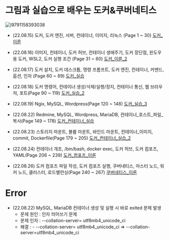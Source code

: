 # 그림과 실습으로 배우는 도커&쿠버네티스
![l9791158393038](https://user-images.githubusercontent.com/110037747/184579439-40172139-4136-4324-8c49-c54e3dcc575b.jpg)

- (22.08.15) 도커, 도커 엔진, 서버, 컨테이너, 이미지, 리눅스 (Page 1 ~ 30) [도커_이론](https://github.com/karlbulee/ML/blob/main/Docker/%EB%8F%84%EC%BB%A4_%EC%9D%B4%EB%A1%A0.ipynb "도커 이론")

- (22.08.16) 이미지, 컨테이너, 도커 허브, 컨테이너 생애주기, 도커 장단점, 윈도우용 도커, WSL2, 도커 실행 조건 (Page 31 ~ 60) [도커_이론_2](https://github.com/karlbulee/ML/blob/main/Docker/%EB%8F%84%EC%BB%A4_%EC%9D%B4%EB%A1%A0_2.ipynb "도커 이론 2")

- (22.08.17) 도커 설치, 도커 데스크톱, 명령 프롬프트, 도커 엔진, 컨테이너, 커맨드, 옵션, 인자 (Page 60 ~ 89) [도커_실습](https://github.com/karlbulee/ML/blob/main/Docker/%EB%8F%84%EC%BB%A4_%EC%8B%A4%EC%8A%B5.ipynb "도커 실습")

- (22.08.18) 도커 명령어, 컨테이너 생성/삭제/실행/정지, 컨테이너 통신, 웹 브라우저, 포트(Page 90 ~ 119) [도커_실습_2](https://github.com/karlbulee/ML/blob/main/Docker/%EB%8F%84%EC%BB%A4_%EC%8B%A4%EC%8A%B5_2.ipynb "도커 실습 2")

- (22.08.19) Ngix, MySQL, Wordpress(Page 120 ~ 148) [도커_실습_3](https://github.com/karlbulee/ML/blob/main/Docker/%EB%8F%84%EC%BB%A4_%EC%8B%A4%EC%8A%B5_3.ipynb "도커 실습 3")

- (22.08.22) Redmine, MySQL, Wordpress, MariaDB, 컨테이너_호스트_파일_복사(Page 149 ~ 178) [도커_컨테이너_실습](https://github.com/karlbulee/ML/blob/main/Docker/%EB%8F%84%EC%BB%A4_%EC%BB%A8%ED%85%8C%EC%9D%B4%EB%84%88_%EC%8B%A4%EC%8A%B5.ipynb "도커 컨테이너 실습")

- (22.08.23) 스토리지 마운트, 볼륨 마운트, 바인드 마운트, 컨테이너_이미지, commit, Dockerfile(Page 179 ~ 205) [도커_컨테이너_실습_2](https://github.com/karlbulee/ML/blob/main/Docker/%EB%8F%84%EC%BB%A4_%EC%BB%A8%ED%85%8C%EC%9D%B4%EB%84%88_%EC%8B%A4%EC%8A%B5_2.ipynb "도커 컨테이너 실습 2")

- (22.08.24) 컨테이너 개조, /bin/bash, docker exec, 도커 허브, 도커 컴포즈, YAML(Page 206 ~ 239) [도커_컴포즈_이론](https://github.com/karlbulee/ML/blob/main/Docker/%EB%8F%84%EC%BB%A4_%EC%BB%B4%ED%8F%AC%EC%A6%88_%EC%9D%B4%EB%A1%A0.ipynb "도커 컴포즈 이론")

- (22.08.26) 도커 컴포즈 파일 작성, 도커 컴포즈 실행, 쿠버네티스, 마스터 노드, 워커 노드, 클러스터, 로드밸런싱(Page 240 ~ 267) [쿠버네티스_이론](https://github.com/karlbulee/ML/blob/main/Docker/%EC%BF%A0%EB%B2%84%EB%84%A4%ED%8B%B0%EC%8A%A4_%EC%9D%B4%EB%A1%A0.ipynb "쿠버네티스 이론")

# Error

- (22.08.22) MySQL, MariaDB 컨테이너 생성 및 실행 시 바로 exited 문제 발생
  - 문제 원인 : 인자 띄어쓰기 문제
  - 문제 인자 : --collation-server= utf8mb4_unicode_ci
  - 해결 : - --collation-server= utf8mb4_unicode_ci => --collation-server=utf8mb4_unicode_ci
